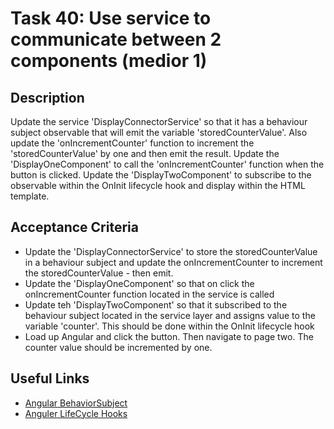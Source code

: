 # Task 40: Use service to communicate between 2 components (medior 1)

## Description
Update the service 'DisplayConnectorService' so that it has a behaviour subject observable that will emit the variable 'storedCounterValue'. Also
update the 'onIncrementCounter' function to increment the 'storedCounterValue' by one and then emit the result. Update the 'DisplayOneComponent' to
call the 'onIncrementCounter' function when the button is clicked. Update the 'DisplayTwoComponent' to subscribe to the observable within the 
OnInit lifecycle hook and display within the HTML template.

## Acceptance Criteria
- Update the 'DisplayConnectorService' to store the storedCounterValue in a behaviour subject and update the onIncrementCounter to increment the storedCounterValue - then emit.
- Update the 'DisplayOneComponent' so that on click the onIncrementCounter function located in the service is called
- Update teh 'DisplayTwoComponent' so that it subscribed to the behaviour subject located in the service layer and assigns value to the variable 'counter'. This
  should be done within the OnInit lifecycle hook
- Load up Angular and click the button. Then navigate to page two. The counter value should be incremented by one.

## Useful Links
- [Angular BehaviorSubject](https://www.learnrxjs.io/learn-rxjs/subjects/behaviorsubject)
- [Anguler LifeCycle Hooks](https://angular.dev/guide/components/lifecycle)
